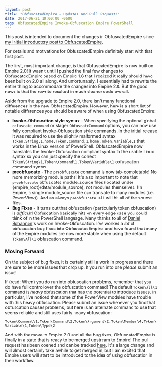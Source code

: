 ```yaml
---
layout: post
title: "ObfuscatedEmpire - Updates and Pull Request!"
date: 2017-06-21 10:00:00 -0600
tags: ObfuscatedEmpire Invoke-Obfuscation Empire PowerShell
---
```


This post is intended to document the changes in ObfuscatedEmpire since [my initial introductory post to ObfuscatedEmpire]({{site.baseurl}}/ObfuscatedEmpire.html).

For details and motivations for ObfuscatedEmpire definitely start with that first post.

The first, most important change, is that ObfuscatedEmpire is now built on Empire 2.0! It wasn't until I pushed the final few changes to ObfuscatedEmpire based on Empire 1.6 that I realized it really should have been built on 2.0 all along. And unfortunately, I essentially had to rewrite the entire thing to accommodate the changes into Empire 2.0. But the good news is that the rewrite resulted in much cleaner code overall.

Aside from the upgrade to Empire 2.0, there isn't many functional differences in the new ObfuscatedEmpire. However, here is a short list of notable differences you should be aware of when using ObfuscatedEmpire:

* **Invoke-Obfuscation style syntax** - When specifying the optional global `obfuscate_command` or stager `ObfuscateCommand` options, you can now use fully compliant Invoke-Obfuscation style commands. In the initial release it was required to use the slightly malformed syntax `Token,String,1,home,Token,Command,1,home,Token,Variable,1` that works in the Linux version of PowerShell. ObfuscatedEmpire now translates the Invoke-Obfuscation compliant syntax to the usable Linux syntax so you can just specify the correct `Token\String\1,Token\Command\1,Token\Variable\1` obfuscation command syntax.
* **preobfuscate** - The `preobfuscate` command is now tab-completable! No more memorizing module paths! It's also important to note that `preobfuscate` obfuscates module_source files (located under {empire_root}/data/module_source), not modules themselves. (In Empire, a single module_source file can translate to many modules (i.e. PowerView)). And as always `preobfuscate all` will hit all of the source files.
* **Bug Fixes** - It turns out that obfuscation (particularly token obfuscation) is *difficult*! Obfuscation basically hits on every edge case you could think of in the PowerShell language. Many thanks to all of [Daniel Bohannon](https://twitter.com/danielhbohannon)'s work on Invoke-Obfuscation. I've worked a *lot* of obfuscation bug fixes into ObfuscatedEmpire, and have found that many of the Empire modules are now more stable when using the default `Token\All\1` obfuscation command.

### Moving Forward

On the subject of bug fixes, it is certainly still a work in progress and there are sure to be more issues that crop up. If you run into one *please* submit an issue!

If (read: When) you do run into obfuscation problems, remember that you do have full control over the obfuscation command! The default `Token\All\1` command is *heavy* obfuscation that has the potential to introduce issues. In particular, I've noticed that some of the PowerView modules have trouble with this heavy obfuscation. Please submit an issue whenever you find that obfuscation causes problems, but here is an alternate command to use that seems reliable and still uses fairly heavy obfuscation:

`Token\Comment\1,Token\Command\2,Token\Argument\2,Token\Member\4,Token\Variable\1,Token\Type\2`

And with the move to Empire 2.0 and all the bug fixes, ObfuscatedEmpire is finally in a state that is ready to be merged upstream to Empire! The pull request has been opened and can be tracked [here](https://github.com/EmpireProject/Empire/pull/585). It's a large change and will almost certainly take awhile to get merged in, but I am excited that Empire users will start to be introduced to the idea of using obfuscation in their workflow.
